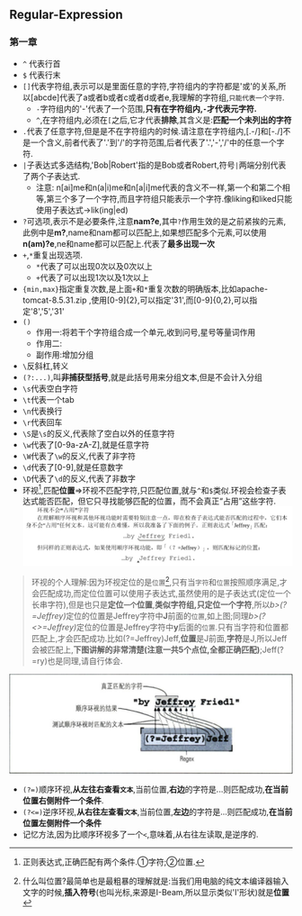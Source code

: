 ## Regular-Expression  

### 第一章
* `^` 代表行首
* `$` 代表行末
* `[]`代表字符组,表示可以是里面任意的字符,字符组内的字符都是'或'的关系,所以[abcde]代表了a或者b或者c或者d或者e,我理解的字符组,`只能代表一个字符`.
  * `-`字符组内的'-'代表了一个范围,<b>只有在字符组内,`-`才代表元字符.</b>
  * `^`,在字符组内,必须在`[`之后,它才代表<b>排除</b>,其含义是:<b>匹配一个未列出的字符</b>
* `.`代表了任意字符,但是是不在字符组内的时候.请注意在字符组内,[.-/]和[-./]不是一个含义,前者代表了'.'到'/'的字符范围,后者代表了'.','-','/'中的任意一个字符.
* `|`子表达式多选结构,'Bob|Robert'指的是Bob或者Robert,符号`|`两端分别代表了两个子表达式.
  * 注意: n[ai]me和n(a|i)me和n[a|i]me代表的含义不一样,第一个和第二个相等,第三个多了一个字符,而且字符组只能表示一个字符.像liking和liked只能使用子表达式->lik(ing|ed)
* `?`可选项,表示不是必要条件,注意<b>nam?e</b>,其中`?`作用生效的是之前紧挨的元素,此例中是<b>m?</b>,name和nam都可以匹配上,如果想匹配多个元素,可以使用<b>n(am)?e</b>,ne和name都可以匹配上.代表了<b>最多出现一次</b>
* `+`,`*`重复出现选项.
  * `*`代表了可以出现0次以及0次以上
  * `+`代表了可以出现1次以及1次以上
* `{min,max}`指定重复次数,是上面`+`和`*`重复次数的明确版本,比如apache-tomcat-8.5.31.zip ,使用[0-9]{2},可以指定'31',而[0-9]{0,2},可以指定'8','5','31'
* `()`
  * 作用一:将若干个字符组合成一个单元,收到问号,星号等量词作用
  * 作用二:
  * 副作用:增加分组
* `\`反斜杠,转义
* `(?:...)`,叫<b>非捕获型括号</b>,就是此括号用来分组文本,但是不会计入分组
* `\s`代表空白字符
* `\t`代表一个tab
* `\n`代表换行
* `\r`代表回车
* `\S`是`\s`的反义,代表除了空白以外的任意字符
* `\w`代表了[0-9a-zA-Z],就是任意字符
* `\W`代表了`\w`的反义,代表了非字符
* `\d`代表了[0-9],就是任意数字
* `\D`代表了`\d`的反义,代表了非数字
* 环视[^1],匹配<b>位置</b>=>环视不匹配字符,只匹配位置,就与`^`和`$`类似.环视会检查子表达式能否匹配，但它只寻找能够匹配的位置，而不会真正“占用”这些字符.
![roundsee](../../Images/programming/RegularExpression/regex_roundsee.png)
> 环视的个人理解:因为环视定位的是`位置`[^2],只有当`字符`和`位置`按照顺序满足,才会匹配成功,而定位位置可以使用子表达式,虽然使用的是子表达式(定位一个长串字符),但是也只是**定位`一个`位置**,**类似字符组,只定位一个字符**,所以<i>b>(?=Jeffrey)</b></i>定位的位置是Jeffrey字符中**J**前面的`位置`,如上图;同理<i>b>(?<>=Jeffrey)</b></i>定位的位置是Jeffrey字符中**y**后面的`位置`.只有当字符和位置都匹配上,才会匹配成功.比如(?=Jeffrey)Jeff,**位置**是J前面,**字符**是J,所以Jeff会被匹配上,**下图讲解的非常清楚(注意一共5个点位,全都正确匹配)**;Jeff(?=ry)也是同理,请自行体会.

![roundsee](../../Images/programming/RegularExpression/roundsee_pos.png)
  * `(?=)`顺序环视,<b>从左往右查看`文本`</b>,当前位置,<b>右边</b>的字符是...则匹配成功,<b>在当前位置右侧附件一个条件</b>.
  * `(?<=)`逆序环视,<b>从右往左查看`文本`</b>,当前位置,<b>左边</b>的字符是...则匹配成功,<b>在当前位置左侧附件一个条件</b>
  * 记忆方法,因为比顺序环视多了一个`<`,意味着,从右往左读取,是逆序的.


[^1]:正则表达式,正确匹配有两个条件.①字符;②位置.
[^2]:什么叫位置?最简单也是最粗暴的理解就是:当我们用电脑的纯文本编译器输入文字的时候,**插入符号**(也叫光标,来源是I-Beam,所以显示类似'I'形状)就是**位置**